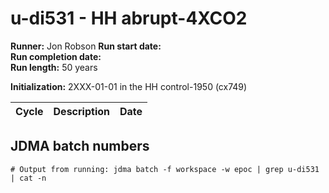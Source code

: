 # u-di531 - HH abrupt-4XCO2

**Runner:** Jon Robson 
**Run start date:**   
**Run completion date:**  
**Run length:** 50 years  

**Initialization:** 2XXX-01-01 in the HH control-1950 (cx749)

| Cycle | Description | Date |
| --- | --- | --- |

## JDMA batch numbers
```
# Output from running: jdma batch -f workspace -w epoc | grep u-di531 | cat -n

```
